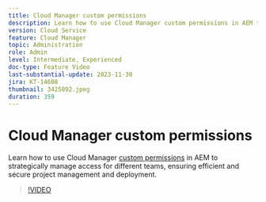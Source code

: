 ```yaml
---
title: Cloud Manager custom permissions
description: Learn how to use Cloud Manager custom permissions in AEM to strategically manage access for different teams, ensuring efficient and secure project management and deployment.
version: Cloud Service
feature: Cloud Manager
topic: Administration
role: Admin
level: Intermediate, Experienced
doc-type: Feature Video
last-substantial-update: 2023-11-30
jira: KT-14608
thumbnail: 3425892.jpeg
duration: 359
---
```


# Cloud Manager custom permissions

Learn how to use Cloud Manager [custom permissions](https://experienceleague.adobe.com/docs/experience-manager-cloud-manager/content/requirements/custom-permissions.html) in AEM to strategically manage access for different teams, ensuring efficient and secure project management and deployment.

>[!VIDEO](https://video.tv.adobe.com/v/3425892/?learn=on)
